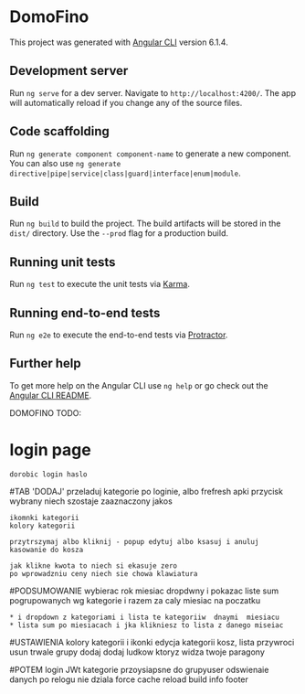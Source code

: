 # DomoFino

This project was generated with [Angular CLI](https://github.com/angular/angular-cli) version 6.1.4.

## Development server

Run `ng serve` for a dev server. Navigate to `http://localhost:4200/`. The app will automatically reload if you change any of the source files.

## Code scaffolding

Run `ng generate component component-name` to generate a new component. You can also use `ng generate directive|pipe|service|class|guard|interface|enum|module`.

## Build

Run `ng build` to build the project. The build artifacts will be stored in the `dist/` directory. Use the `--prod` flag for a production build.

## Running unit tests

Run `ng test` to execute the unit tests via [Karma](https://karma-runner.github.io).

## Running end-to-end tests

Run `ng e2e` to execute the end-to-end tests via [Protractor](http://www.protractortest.org/).

## Further help

To get more help on the Angular CLI use `ng help` or go check out the [Angular CLI README](https://github.com/angular/angular-cli/blob/master/README.md).



DOMOFINO TODO:
# login page
	dorobic login haslo

#TAB 'DODAJ'
	przeladuj kategorie po loginie, albo frefresh apki
	przycisk wybrany niech szostaje zaaznaczony jakos
	
	ikomnki kategorii
	kolory kategorii

	przytrszymaj albo kliknij - popup edytuj albo ksasuj i anuluj kasowanie do kosza

	jak klikne kwota to niech si ekasuje zero
	po wprowadzniu ceny niech sie chowa klawiatura

#PODSUMOWANIE
	wybierac rok miesiac dropdwny
	i pokazac liste sum pogrupowanych wg kategorie
	i razem za caly miesiac na poczatku

	* i dropdown z kategoriami i lista te kategoriiw  dnaymi  miesiacu
	* lista sum po miesiacach i jka klikniesz to lista z danego miseiac 
	
#USTAWIENIA
	kolory kategorii i ikonki
	edycja kategorii
	kosz, lista przywroci usun trwale
	grupy dodaj dodaj ludkow ktoryz widza twoje paragony

#POTEM
	login JWt
	kategorie przoysiapsne do grupyuser
	odswienaie danych po relogu nie dziala
	force cache reload
	build info
	footer
